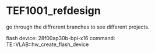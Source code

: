 # TEF1001_refdesign

go through the diffrerent branches to see different projects.


flash device: 28f00ap30b-bpi-x16
   command: TE::VLAB::hw_create_flash_device
